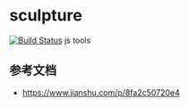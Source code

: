 # sculpture
[![Build Status](https://travis-ci.org/zhiyongsun/sculpture.svg?branch=master)](https://travis-ci.org/zhiyongsun/sculpture)
js tools


## 参考文档
- https://www.jianshu.com/p/8fa2c50720e4
